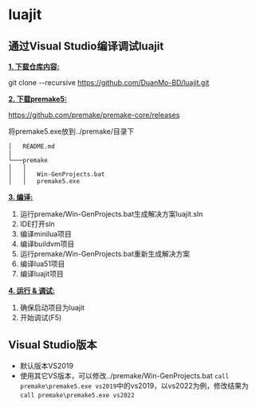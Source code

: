 # luajit

## 通过Visual Studio编译调试luajit

<ins>**1. 下载仓库内容:**</ins>

git clone --recursive https://github.com/DuanMo-BD/luajit.git

<ins>**2. 下载premake5:**</ins>

https://github.com/premake/premake-core/releases

将premake5.exe放到../premake/目录下

```
│   README.md
|
└───premake
│   │   
│   │   Win-GenProjects.bat
│   │   premake5.exe
```

<ins>**3. 编译:**</ins>

1. 运行premake/Win-GenProjects.bat生成解决方案luajit.sln
2. IDE打开sln
3. 编译minilua项目
4. 编译buildvm项目
5. 运行premake/Win-GenProjects.bat重新生成解决方案
6. 编译lua51项目
7. 编译luajit项目

<ins>**4. 运行 & 调试:**</ins>

1. 确保启动项目为luajit
2. 开始调试(F5)

## Visual Studio版本

* 默认版本VS2019
* 使用其它VS版本，可以修改../premake/Win-GenProjects.bat `call premake\premake5.exe vs2019`中的vs2019，以vs2022为例，修改结果为`call premake\premake5.exe vs2022`